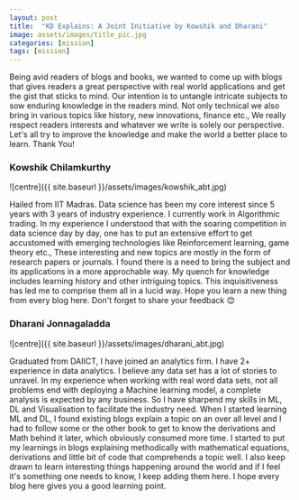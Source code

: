 ```yaml
---
layout: post
title:  "KD Explains: A Joint Initiative by Kowshik and Dharani"
image: assets/images/title_pic.jpg
categories: [mission]
tags: [mission] 
---
```


Being avid readers of blogs and books, we wanted to come up with blogs that gives readers a great perspective with real world applications and get the gist that sticks to mind. Our intention is to untangle intricate subjects to sow enduring knowledge in the readers mind. Not only technical we also bring in various topics like history, new innovations, finance etc., We really respect readers interests and whatever we write is solely our perspective. Let's all try to improve the knowledge and make the world a better place to learn. Thank You! 

### Kowshik Chilamkurthy
![centre]({{ site.baseurl }}/assets/images/kowshik_abt.jpg)

Hailed from IIT Madras. Data science has been my core interest since 5 years with 3 years of industry experience. I currently work in Algorithmic trading. In my experience I understood that with the soaring competition in data science day by day, one has to put an extensive effort to get accustomed with emerging technologies like Reinforcement learning, game theory etc., These interesting and new topics are mostly in the form of research papers or journals. I found there is a need to bring the subject and its applications in a more approchable way. My quench for knowledge includes learning history and other intriguing topics. This inquisitiveness has led me to comprise them all in a lucid way. Hope you learn a new thing from every blog here. Don't forget to share your feedback 😊

### Dharani Jonnagaladda

![centre]({{ site.baseurl }}/assets/images/dharani_abt.jpg)

Graduated from DAIICT, I have joined an analytics firm. I have 2+ experience in data analytics. I believe any data set has a lot of stories to unravel. In my experience when working with real word data sets, not all problems end with deploying a Machine learning model, a complete analysis is expected by any business. So I have sharpend my skills in ML, DL and Visualisation to facilitate the industry need. When I started learning ML and DL, I found existing blogs explain a topic on an over all level and I had to follow some or the other book to get to know the derivations and Math behind it later, which obviously consumed more time. I started to put my learnings in blogs explaining methodically with mathematical equations, derivations and little bit of code that comprehends a topic well. I also keep drawn to learn interesting things happening around the world and if I feel it's something one needs to know, I keep adding them here. I hope every blog here gives you a good learning point. 